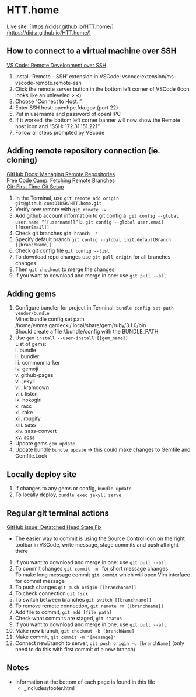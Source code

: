 # HTT.home
Live site: [https://didsr.github.io/HTT.home/](https://didsr.github.io/HTT.home/)

## How to connect to a virtual machine over SSH
[VS Code: Remote Development over SSH](https://code.visualstudio.com/docs/remote/ssh-tutorial) 
1.	Install ‘Remote – SSH’ extension in VSCode: vscode:extension/ms-vscode-remote.remote-ssh
2.	Click the remote server button in the bottom left corner of VSCode (Icon looks like an unleveled > <) 
3.	Choose “Connect to Host..”  
4.	Enter SSH host: openhpc.fda.gov (port 22)
5.	Put in username and password of openHPC
6.	If it worked, the bottom left corner banner will now show the Remote host icon and “SSH: 172.31.151.221”
7.	Follow all steps prompted by VScode

## Adding remote repository connection (ie. cloning)
[GitHub Docs: Managing Remote Repositories](https://docs.github.com/en/get-started/getting-started-with-git/managing-remote-repositories)  
[Free Code Camp: Fetching Remote Branches](https://www.freecodecamp.org/news/git-pull-remote-branch-how-to-fetch-remote-branches-in-git/#:~:text=You%20can%20do%20this%20with,or%20inspect%20at%20any%20time.)  
[Git: First Time Git Setup](https://git-scm.com/book/en/v2/Getting-Started-First-Time-Git-Setup)  

1.	In the Terminal, use `git remote add origin git@github.com:DIDSR/HTT.home.git`
2.	Verify new remote with `git remote -v`
3.	Add github account information to git config 
a.	`git config --global user.name “[[username]]”`
b.	`git config --global user.email [[userEmail]]`
4.	Check git branches `git branch -r`
5.	Specify default branch `git config --global init.defaultBranch [[branchName]]`
6.	Check git config file `git config --list` 
7.	To download repo changes use `git pull origin` for all branches changes
8.	Then `git checkout` to merge the changes
9.	If you want to download and merge in one: use `git pull --all`

## Adding gems
1.	Configure bundler for project in Terminal: `bundle config set path vendor/bundle`  
    Mine: bundle config set path /home/emma.gardecki/.local/share/gem/ruby/3.1.0/bin  
    Should create a file /.bundle/config with the BUNDLE_PATH  
2.	Use `gem install --user-install [[gem_name]]`  
    List of gems:    
        i.	bundle  
        ii.	bundler  
        iii.	commonmarker  
        iv.	gemoji  
        v.	github-pages  
        vi.	jekyll  
        vii.	kramdown  
        viii.	listen  
        ix.	nokogiri  
        x.	racc  
        xi.	rake  
        xii.	rougify  
        xiii.	sass  
        xiv.	sass-convert  
        xv.	scss  
3.	Update gems `gem update`  
4.	Update bundle `bundle update` -> this could make changes to Gemfile and Gemfile.Lock  

## Locally deploy site
1.	If changes to any gems or config, `bundle update`  
2.	To locally deploy, `bundle exec jekyll serve`  

## Regular git terminal actions
[GitHub issue: Detatched Head State Fix](https://github.com/desktop/desktop/issues/16244)  
* The easier way to commit is using the Source Control icon on the right toolbar in VSCode, write message, stage commits and push all right there

1.	If you want to download and merge in one: use `git pull --all`  
2.	To commit changes `git commit -m ` for short message changes  
    To make long message commit `git commit` which will open Vim interface for commit message  
3.	To push changes `git push origin [[branchname]]`  
4.	To check connection `git fsck`  
5.	To switch between branches `git switch [[branchname]]`  
6.	To remove remote connection, `git remote rm [[branchname]]`
7.	Add file to commit, `git add [file path]`
8.	Check what commits are staged, `git status`
9.	If you want to download and merge in one: use `git pull --all`
10.	Make new branch, `git checkout -b [branchName]`
11.	Make commit, `git commit -m "[message]"`
12.	Connect newBranch to server, `git push origin -u [branchName]` (only need to do this with first commit of a new branch)


## Notes
* Information at the bottom of each page is found in this file
  * _includes/footer.html
